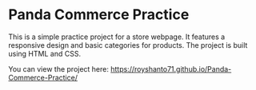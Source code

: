# Panda Commerce Practice

This is a simple practice project for a store webpage. It features a responsive design and basic categories for products. The project is built using HTML and CSS.

You can view the project here: https://royshanto71.github.io/Panda-Commerce-Practice/
